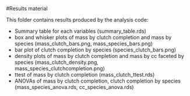 #Results material

This folder contains results produced by the analysis code:
 - Summary table for each variables (summary_table.rds)
 - box and whisker plots of mass by clutch completion and mass by species (mass_clutch_bars.png, mass_species_bars.png)
 - bar plot of clutch completion by species (species_clutch_bars.png)
 - density plots of mass by clutch completion and mass by cc faceted by species (mass_clutch_density.png, mass_species_clutchcompletion.png)
 - ttest of mass by clutch completion (mass_clutch_ttest.rds)
 - ANOVAs of mass by clutch completion, clutch completion by species (mass_species_anova.rds, cc_species_anova.rds)
